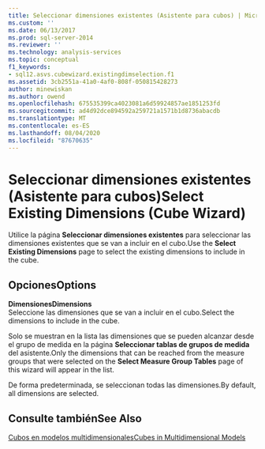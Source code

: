 ```yaml
---
title: Seleccionar dimensiones existentes (Asistente para cubos) | Microsoft Docs
ms.custom: ''
ms.date: 06/13/2017
ms.prod: sql-server-2014
ms.reviewer: ''
ms.technology: analysis-services
ms.topic: conceptual
f1_keywords:
- sql12.asvs.cubewizard.existingdimselection.f1
ms.assetid: 3cb2551a-41a0-4af0-808f-050815428273
author: minewiskan
ms.author: owend
ms.openlocfilehash: 675535399ca4023081a6d59924857ae1851253fd
ms.sourcegitcommit: ad4d92dce894592a259721a1571b1d8736abacdb
ms.translationtype: MT
ms.contentlocale: es-ES
ms.lasthandoff: 08/04/2020
ms.locfileid: "87670635"
---
```

# <a name="select-existing-dimensions-cube-wizard"></a><span data-ttu-id="ec999-102">Seleccionar dimensiones existentes (Asistente para cubos)</span><span class="sxs-lookup"><span data-stu-id="ec999-102">Select Existing Dimensions (Cube Wizard)</span></span>
  <span data-ttu-id="ec999-103">Utilice la página **Seleccionar dimensiones existentes** para seleccionar las dimensiones existentes que se van a incluir en el cubo.</span><span class="sxs-lookup"><span data-stu-id="ec999-103">Use the **Select Existing Dimensions** page to select the existing dimensions to include in the cube.</span></span>  
  
## <a name="options"></a><span data-ttu-id="ec999-104">Opciones</span><span class="sxs-lookup"><span data-stu-id="ec999-104">Options</span></span>  
 <span data-ttu-id="ec999-105">**Dimensiones**</span><span class="sxs-lookup"><span data-stu-id="ec999-105">**Dimensions**</span></span>  
 <span data-ttu-id="ec999-106">Seleccione las dimensiones que se van a incluir en el cubo.</span><span class="sxs-lookup"><span data-stu-id="ec999-106">Select the dimensions to include in the cube.</span></span>  
  
 <span data-ttu-id="ec999-107">Solo se muestran en la lista las dimensiones que se pueden alcanzar desde el grupo de medida en la página **Seleccionar tablas de grupos de medida** del asistente.</span><span class="sxs-lookup"><span data-stu-id="ec999-107">Only the dimensions that can be reached from the measure groups that were selected on the **Select Measure Group Tables** page of this wizard will appear in the list.</span></span>  
  
 <span data-ttu-id="ec999-108">De forma predeterminada, se seleccionan todas las dimensiones.</span><span class="sxs-lookup"><span data-stu-id="ec999-108">By default, all dimensions are selected.</span></span>  
  
## <a name="see-also"></a><span data-ttu-id="ec999-109">Consulte también</span><span class="sxs-lookup"><span data-stu-id="ec999-109">See Also</span></span>  
 [<span data-ttu-id="ec999-110">Cubos en modelos multidimensionales</span><span class="sxs-lookup"><span data-stu-id="ec999-110">Cubes in Multidimensional Models</span></span>](multidimensional-models/cubes-in-multidimensional-models.md)  
  
  
